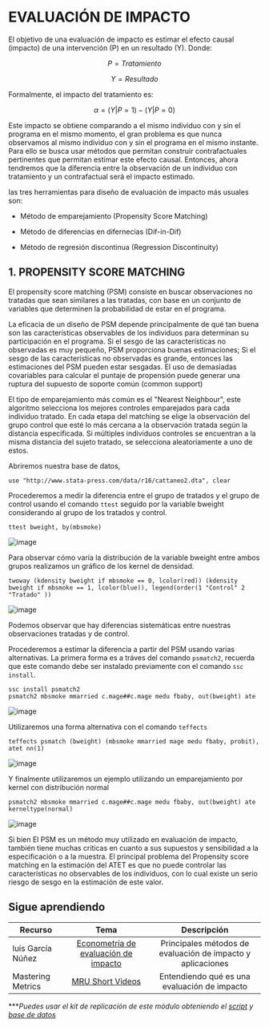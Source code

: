# EVALUACIÓN DE IMPACTO
 
El objetivo de una evaluación de impacto es estimar el efecto causal (impacto) de una
intervención (P) en un resultado (Y). Donde:

 $$P = Tratamiento$$
 
 $$Y = Resultado$$

Formalmente, el impacto del tratamiento es:

$$α = (Y | P=1) - (Y | P=0)$$

Este impacto se obtiene comparando a el mismo individuo con y sin el programa en el mismo momento, el gran problema es que nunca observamos al mismo individuo con y sin el programa en el mismo instante. Para ello se busca usar métodos que permitan construir contrafactuales pertinentes que permitan estimar este efecto causal. Entonces, ahora tendremos que la diferencia entre la observación de un individuo con tratamiento y un contrafactual será el impacto estimado.

las tres herramientas para diseño de evaluación de impacto más usuales son:

- Método de emparejamiento (Propensity Score Matching)

- Método de diferencias en difernecias (Dif-in-Dif)

- Método de regresión discontinua (Regression Discontinuity)


## 1.  PROPENSITY SCORE MATCHING

El propensity score matching (PSM) consiste en buscar observaciones no tratadas que sean similares a las tratadas, con base en un conjunto de variables que determinen la probabilidad de estar en el programa.

La eficacia de un diseño de PSM depende principalmente de qué tan buena son las características observables de los individuos para determinan su participación en el programa. Si el sesgo de las características no observadas es muy pequeño, PSM proporciona buenas estimaciones; Si el sesgo de las características no observadas es grande, entonces las estimaciones del PSM pueden estar sesgadas.
El uso de demasiadas covariables para calcular el puntaje de propensión puede generar una ruptura del supuesto de soporte común (common support)

El tipo de emparejamiento más común es el "Nearest Neighbour", este algoritmo selecciona los mejores controles emparejados para cada individuo tratado. En cada etapa del matching se elige la observación del grupo control que esté lo más cercana a la observación tratada según la distancia especificada. Si múltiples individuos controles se encuentran a la misma distancia del sujeto tratado, se selecciona aleatoriamente a uno de estos.

Abriremos nuestra base de datos, 

```
use "http://www.stata-press.com/data/r16/cattaneo2.dta", clear
```

Procederemos a medir la diferencia entre el grupo de tratados y el grupo de control usando el comando `ttest` seguido por la variable bweight considerando al grupo de los tratados y control.

```
ttest bweight, by(mbsmoke)
```

![image](https://user-images.githubusercontent.com/128189216/229385092-a0921dfe-d16d-4814-90a4-de052b752cba.png)


Para observar cómo varía la distribución de la variable bweight entre ambos grupos realizamos un gráfico de los kernel de densidad.

```
twoway (kdensity bweight if mbsmoke == 0, lcolor(red)) (kdensity bweight if mbsmoke == 1, lcolor(blue)), legend(order(1 "Control" 2 "Tratado" ))
```

![image](https://user-images.githubusercontent.com/128189216/229384696-45cb7533-474c-45bf-a208-07347c6a414b.png)


Podemos observar que hay diferencias sistemáticas entre nuestras observaciones tratadas y de control.

Procederemos a estimar la diferencia a partir del PSM usando varias alternativas. La primera forma es a tráves del comando `psmatch2`, recuerda que este comando debe ser instalado previamente con el comando `ssc install`.

```
ssc install psmatch2
psmatch2 mbsmoke mmarried c.mage##c.mage medu fbaby, out(bweight) ate
```

![image](https://user-images.githubusercontent.com/128189216/229385144-d93b6ec2-e124-4469-9fbe-0f197de5eaaa.png)


Utilizaremos una forma alternativa con el comando `teffects`

```
teffects psmatch (bweight) (mbsmoke mmarried mage medu fbaby, probit), atet nn(1)
```

![image](https://user-images.githubusercontent.com/128189216/229385210-91d486e8-2ac7-4009-8252-7e27b28ed534.png)


Y finalmente utilizaremos un ejemplo utilizando un emparejamiento por kernel con distribución normal

```
psmatch2 mbsmoke mmarried c.mage##c.mage medu fbaby, out(bweight) ate kerneltype(normal)
```

![image](https://user-images.githubusercontent.com/128189216/229385241-888c08f4-8324-4ba4-89d0-7c6b12d040e7.png)


Si bien El PSM es un método muy utilizado en evaluación de impacto, también tiene muchas críticas en cuanto a sus supuestos y sensibilidad a la especificación o a la muestra. El principal problema del Propensity score matching en la estimación del ATET es que no puede controlar las características no observables de los individuos, con lo cual existe un serio riesgo de sesgo en la estimación de este valor.



## Sigue aprendiendo
| Recurso  | Tema | Descripción |
| ------------- |:-------------:|:-------------:|
| luis García Núñez  | [Econometría de evaluación de impacto](https://revistas.pucp.edu.pe/index.php/economia/article/view/2676http:// "Econometría de evaluación de impacto") | Principales métodos de evaluación de impacto y aplicaciones  |
| Mastering Metrics  | [MRU Short Videos](https://www.masteringmetrics.com/online-metrics-resources/ "MRU Short Videos")| Entendiendo qué es una evaluación de impacto |


****Puedes usar el kit de replicación de este módulo obteniendo el [script](https://github.com/EconPUCP/Stata/blob/main/_An%C3%A1lisis/Scripts/Modelos%20de%20Evaluaci%C3%B3n%20de%20Impacto/1_PSM.do "script") y [base de datos](https://github.com/EconPUCP/Stata/tree/main/_An%C3%A1lisis/Data/Modelos%20de%20Evaluaci%C3%B3n%20de%20Impacto "base de datos")* 
